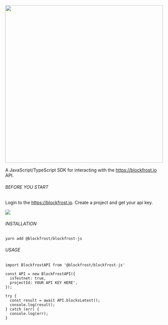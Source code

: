 <img src="https://blockfrost.io/images/logo.svg" width="500">

A JavaScript/TypeScript SDK for interacting with the https://blockfrost.io API.

###### BEFORE YOU START

Login to the https://blockfrost.io. Create a project and get your api key.

<img src="/public/screen.png">

###### INSTALLATION

```
yarn add @blockfrost/blockfrost-js
```

###### USAGE

```
import BlockfrostAPI from '@blockfrost/blockfrost-js'

const API = new BlockFrostAPI({
  isTestnet: true,
  projectId: YOUR API KEY HERE',
});

try {
  const result = await API.blocksLatest();
  console.log(result);
} catch (err) {
  console.log(err);
}
```
